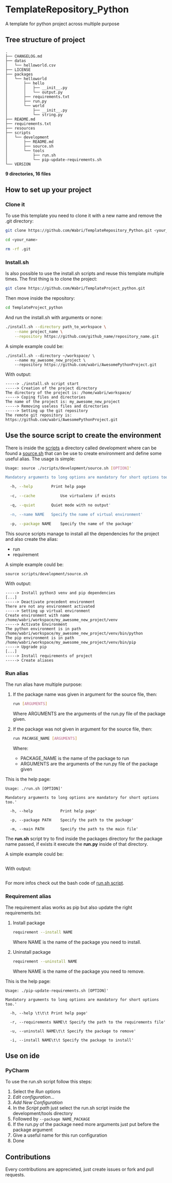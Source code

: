 # TemplateRepository_Python
A template for python project across multiple purpose

## Tree structure of project

```Tree
.
├── CHANGELOG.md
├── datas
│   └── helloworld.csv
├── LICENSE
├── packages
│   └── helloworld
│       ├── hello
│       │   ├── __init__.py
│       │   └── output.py
│       ├── requirements.txt
│       ├── run.py
│       └── world
│           ├── __init__.py
│           └── string.py
├── README.md
├── requirements.txt
├── resources
├── scripts
│   └── development
│       ├── README.md
│       ├── source.sh
│       └── tools
│           ├── run.sh
│           └── pip-update-requirements.sh
└── VERSION
```

**9 directories, 16 files**

## How to set up your project

### Clone it

To use this template you need to clone it with a new name and remove the .git directory:

```Bash
git clone https://github.com/Wabri/TemplateRepository_Python.git <your_name>

cd <your_name>

rm -rf .git
```

### Install.sh

Is also possible to use the install.sh scripts and reuse this template multiple times.
The first thing is to clone the project:

```bash
git clone https://github.com/Wabri/TemplateProject_python.git
```

Then move inside the repository:

```Bash
cd TemplateProject_python
```

And run the install.sh with arguments or none:

```Bash
./install.sh --directory path_to_workspace \
	--name project_name \
	--repository https://github.com/github_name/repository_name.git
```

A simple example could be:

```text
./install.sh --directory ~/workspace/ \
	--name my_awesome_new_project \
	--repository https://github.com/wabri/AwesomePythonProject.git
```

With output:

```text
-----> ./install.sh script start
-----> Creation of the project directory
The directory of the project is: /home/wabri/workspace/
-----> Coping files and directories
The name of the project is: my_awesome_new_project
-----> Removing useless files and directories
-----> Setting up the git repository
The remote git repository is: https://github.com/wabri/AwesomePythonProject.git
```

## Use the source script to create the environment

There is inside the [scripts](scripts/development) a directory called development where can be found a [source.sh](scripts/development/source.sh) that can be use to create environment and define some useful alias. The usage is simple:

```Bash
Usage: source ./scripts/development/source.sh [OPTION]'

Mandatory arguments to long options are mandatory for short options too.'

  -h, --help 		Print help page

  -c, --cache           Use virtualenv if exists

  -q, --quiet 		Quiet mode with no output'

  -n, --name NAME	Specify the name of virtual environment'

  -p, --package NAME 	Specify the name of the package'

```

This source scripts manage to install all the dependencies for the project and also create the alias:

* run
* requirement

A simple example could be:

```text
source scripts/development/source.sh
```

With output:

```text
-----> Install python3 venv and pip dependencies
[...]
-----> Deactivate precedent environment
There are not any environment activated
-----> Setting up virtual environment
Create environment with name /home/wabri/workspace/my_awesome_new_project/venv
-----> Activate Environment
The python environment is in path /home/wabri/workspace/my_awesome_new_project/venv/bin/python
The pip environment is in path /home/wabri/workspace/my_awesome_new_project/venv/bin/pip
-----> Upgrade pip
[...]
-----> Install requirements of project
-----> Create aliases
```

### Run alias

The run alias have multiple purpose:

1. If the package name was given in argument for the source file, then:

	```Bash
	run [ARGUMENTS]
	```

	Where ARGUMENTS are the arguments of the run.py file of the package given.

2. If the package was not given in argument for the source file, then:

	```Bash
	run PACAKGE_NAME [ARGUMENTS]
	```

	Where:

	* PACKAGE_NAME is the name of the package to run
	* ARGUMENTS are the arguments of the run.py file of the package given


This is the help page:

```
Usage: ./run.sh [OPTION]'

Mandatory arguments to long options are mandatory for short options too.'

  -h, --help 			Print help page'

  -p, --package PATH    Specify the path to the package'

  -m, --main PATH       Specify the path to the main file'
```

The **run.sh** script try to find inside the packages directory for the package name passed, if exists it execute the **run.py** inside of that directory.

A simple example could be:

```text

```

With output:

```text

```

For more infos check out the bash code of [run.sh script](scripts/development/tools/run.sh).

### Requirement alias

The requirement alias works as pip but also update the right requirements.txt:

1. Install package

	```Bash
	requirement --install NAME
	```

	Where NAME is the name of the package you need to install.

2. Uninstall package

	```Bash
	requirement --uninstall NAME
	```

	Where NAME is the name of the package you need to remove.

This is the help page:

```
Usage: ./pip-update-requirements.sh [OPTION]'

Mandatory arguments to long options are mandatory for short options too.'

  -h, --help \t\t\t Print help page'

  -r, --requirements NAME\t Specify the path to the requirements file'

  -u, --uninstall NAME\t\t Specify the package to remove'

  -i, --install NAME\t\t Specify the package to install'
```

## Use on ide

### PyCharm

To use the run.sh script follow this steps:

1. Select the *Run* options
2. *Edit configuration...*
3. *Add New Configuration*
4. In the *Script path* just select the run.sh script inside the development/tools directory
5. Followed by `--package NAME_PACKAGE`
6. If the run.py of the package need more arguments just put before the package argument
7. Give a useful name for this run configuration
8. Done

## Contributions

Every contributions are apprecieted, just create issues or fork and pull requests.
